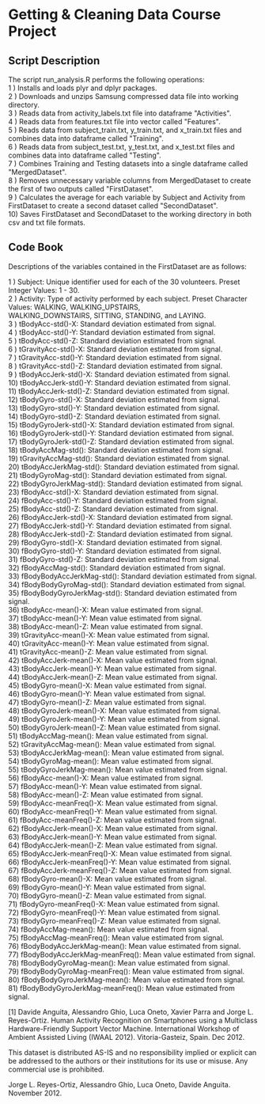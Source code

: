#   Getting & Cleaning Data Course Project


##  Script Description

The script run_analysis.R performs the following operations:  
1 )  Installs and loads plyr and dplyr packages.  
2 )  Downloads and unzips Samsung compressed data file into working directory.  
3 )  Reads data from activity_labels.txt file into dataframe "Activities".  
4 )  Reads data from features.txt file into vector called "Features".  
5 )  Reads data from subject_train.txt, y_train.txt, and x_train.txt files and combines data into dataframe called "Training".  
6 )  Reads data from subject_test.txt, y_test.txt, and x_test.txt files and combines data into dataframe called "Testing".  
7 )  Combines Training and Testing datasets into a single dataframe called "MergedDataset".  
8 )  Removes unnecessary variable columns from MergedDataset to create the first of two outputs called "FirstDataset".  
9 )  Calculates the average for each variable by Subject and Activity from FirstDataset to create a second dataset called "SecondDataset".    
10)  Saves FirstDataset and SecondDataset to the working directory in both csv and txt file formats.  


##  Code Book

Descriptions of the variables contained in the FirstDataset are as follows:

1 )  Subject: Unique identifier used for each of the 30 volunteers.  Preset Integer Values: 1 - 30.  
2 )  Activity: Type of activity performed by each subject.  Preset Character Values: WALKING, WALKING_UPSTAIRS,  
     WALKING_DOWNSTAIRS, SITTING, STANDING, and LAYING.  
3 ) 	tBodyAcc-std()-X: Standard deviation estimated from signal.  
4 ) 	tBodyAcc-std()-Y: Standard deviation estimated from signal.  
5 ) 	tBodyAcc-std()-Z: Standard deviation estimated from signal.  
6 ) 	tGravityAcc-std()-X: Standard deviation estimated from signal.  
7 ) 	tGravityAcc-std()-Y: Standard deviation estimated from signal.  
8 ) 	tGravityAcc-std()-Z: Standard deviation estimated from signal.  
9 ) 	tBodyAccJerk-std()-X: Standard deviation estimated from signal.  
10) 	tBodyAccJerk-std()-Y: Standard deviation estimated from signal.  
11) 	tBodyAccJerk-std()-Z: Standard deviation estimated from signal.  
12) 	tBodyGyro-std()-X: Standard deviation estimated from signal.  
13) 	tBodyGyro-std()-Y: Standard deviation estimated from signal.  
14) 	tBodyGyro-std()-Z: Standard deviation estimated from signal.  
15) 	tBodyGyroJerk-std()-X: Standard deviation estimated from signal.  
16) 	tBodyGyroJerk-std()-Y: Standard deviation estimated from signal.  
17) 	tBodyGyroJerk-std()-Z: Standard deviation estimated from signal.  
18) 	tBodyAccMag-std(): Standard deviation estimated from signal.  
19) 	tGravityAccMag-std(): Standard deviation estimated from signal.  
20) 	tBodyAccJerkMag-std(): Standard deviation estimated from signal.  
21) 	tBodyGyroMag-std(): Standard deviation estimated from signal.  
22) 	tBodyGyroJerkMag-std(): Standard deviation estimated from signal.  
23) 	fBodyAcc-std()-X: Standard deviation estimated from signal.  
24) 	fBodyAcc-std()-Y: Standard deviation estimated from signal.  
25) 	fBodyAcc-std()-Z: Standard deviation estimated from signal.  
26) 	fBodyAccJerk-std()-X: Standard deviation estimated from signal.  
27) 	fBodyAccJerk-std()-Y: Standard deviation estimated from signal.  
28) 	fBodyAccJerk-std()-Z: Standard deviation estimated from signal.  
29) 	fBodyGyro-std()-X: Standard deviation estimated from signal.  
30) 	fBodyGyro-std()-Y: Standard deviation estimated from signal.  
31) 	fBodyGyro-std()-Z: Standard deviation estimated from signal.  
32) 	fBodyAccMag-std(): Standard deviation estimated from signal.  
33) 	fBodyBodyAccJerkMag-std(): Standard deviation estimated from signal.  
34) 	fBodyBodyGyroMag-std(): Standard deviation estimated from signal.  
35) 	fBodyBodyGyroJerkMag-std(): Standard deviation estimated from signal.  
36) 	tBodyAcc-mean()-X: Mean value estimated from signal.  
37) 	tBodyAcc-mean()-Y: Mean value estimated from signal.  
38) 	tBodyAcc-mean()-Z: Mean value estimated from signal.  
39) 	tGravityAcc-mean()-X: Mean value estimated from signal.  
40) 	tGravityAcc-mean()-Y: Mean value estimated from signal.  
41) 	tGravityAcc-mean()-Z: Mean value estimated from signal.  
42) 	tBodyAccJerk-mean()-X: Mean value estimated from signal.  
43) 	tBodyAccJerk-mean()-Y: Mean value estimated from signal.  
44) 	tBodyAccJerk-mean()-Z: Mean value estimated from signal.  
45) 	tBodyGyro-mean()-X: Mean value estimated from signal.  
46) 	tBodyGyro-mean()-Y: Mean value estimated from signal.  
47) 	tBodyGyro-mean()-Z: Mean value estimated from signal.  
48) 	tBodyGyroJerk-mean()-X: Mean value estimated from signal.  
49) 	tBodyGyroJerk-mean()-Y: Mean value estimated from signal.  
50) 	tBodyGyroJerk-mean()-Z: Mean value estimated from signal.  
51) 	tBodyAccMag-mean(): Mean value estimated from signal.  
52) 	tGravityAccMag-mean(): Mean value estimated from signal.  
53) 	tBodyAccJerkMag-mean(): Mean value estimated from signal.  
54) 	tBodyGyroMag-mean(): Mean value estimated from signal.  
55) 	tBodyGyroJerkMag-mean(): Mean value estimated from signal.  
56) 	fBodyAcc-mean()-X: Mean value estimated from signal.  
57) 	fBodyAcc-mean()-Y: Mean value estimated from signal.  
58) 	fBodyAcc-mean()-Z: Mean value estimated from signal.  
59) 	fBodyAcc-meanFreq()-X: Mean value estimated from signal.  
60) 	fBodyAcc-meanFreq()-Y: Mean value estimated from signal.  
61) 	fBodyAcc-meanFreq()-Z: Mean value estimated from signal.  
62) 	fBodyAccJerk-mean()-X: Mean value estimated from signal.  
63) 	fBodyAccJerk-mean()-Y: Mean value estimated from signal.  
64)  fBodyAccJerk-mean()-Z: Mean value estimated from signal.  
65) 	fBodyAccJerk-meanFreq()-X: Mean value estimated from signal.  
66) 	fBodyAccJerk-meanFreq()-Y: Mean value estimated from signal.  
67) 	fBodyAccJerk-meanFreq()-Z: Mean value estimated from signal.  
68) 	fBodyGyro-mean()-X: Mean value estimated from signal.  
69) 	fBodyGyro-mean()-Y: Mean value estimated from signal.  
70) 	fBodyGyro-mean()-Z: Mean value estimated from signal.  
71) 	fBodyGyro-meanFreq()-X: Mean value estimated from signal.  
72) 	fBodyGyro-meanFreq()-Y: Mean value estimated from signal.  
73) 	fBodyGyro-meanFreq()-Z: Mean value estimated from signal.  
74) 	fBodyAccMag-mean(): Mean value estimated from signal.  
75) 	fBodyAccMag-meanFreq(): Mean value estimated from signal.  
76) 	fBodyBodyAccJerkMag-mean(): Mean value estimated from signal.  
77) 	fBodyBodyAccJerkMag-meanFreq(): Mean value estimated from signal.  
78) 	fBodyBodyGyroMag-mean(): Mean value estimated from signal.  
79) 	fBodyBodyGyroMag-meanFreq(): Mean value estimated from signal.  
80) 	fBodyBodyGyroJerkMag-mean(): Mean value estimated from signal.  
81) 	fBodyBodyGyroJerkMag-meanFreq(): Mean value estimated from signal.  

  
  
[1] Davide Anguita, Alessandro Ghio, Luca Oneto, Xavier Parra and Jorge L. Reyes-Ortiz. Human Activity Recognition on Smartphones using a Multiclass Hardware-Friendly Support Vector Machine. International Workshop of Ambient Assisted Living (IWAAL 2012). Vitoria-Gasteiz, Spain. Dec 2012.  

This dataset is distributed AS-IS and no responsibility implied or explicit can be addressed to the authors or their institutions for its use or misuse. Any commercial use is prohibited.

Jorge L. Reyes-Ortiz, Alessandro Ghio, Luca Oneto, Davide Anguita. November 2012.
